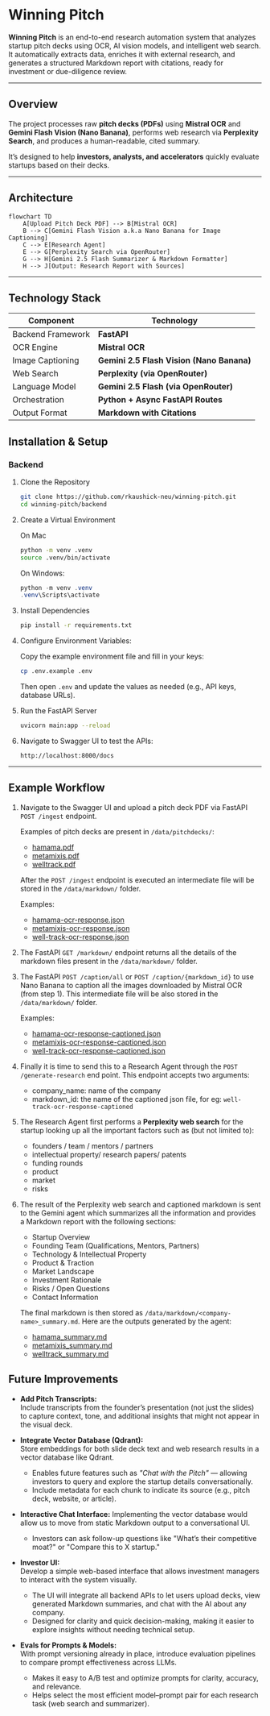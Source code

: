 # Winning Pitch

**Winning Pitch** is an end-to-end research automation system that analyzes startup pitch decks using OCR, AI vision models, and intelligent web search. It automatically extracts data, enriches it with external research, and generates a structured Markdown report with citations, ready for investment or due-diligence review.

---

## Overview  

The project processes raw **pitch decks (PDFs)** using **Mistral OCR** and **Gemini Flash Vision (Nano Banana)**, performs web research via **Perplexity Search**, and produces a human-readable, cited summary.

It’s designed to help **investors, analysts, and accelerators** quickly evaluate startups based on their decks.

---

## Architecture  

```mermaid
flowchart TD
    A[Upload Pitch Deck PDF] --> B[Mistral OCR]
    B --> C[Gemini Flash Vision a.k.a Nano Banana for Image Captioning]
    C --> E[Research Agent]
    E --> G[Perplexity Search via OpenRouter]
    G --> H[Gemini 2.5 Flash Summarizer & Markdown Formatter]
    H --> J[Output: Research Report with Sources]
```

---

## Technology Stack
|Component         | Technology                                |
|------------------|-------------------------------------------|
|Backend Framework | **FastAPI**                               |
|OCR Engine        | **Mistral OCR**                           |
|Image Captioning  | **Gemini 2.5 Flash Vision (Nano Banana)** |
|Web Search        | **Perplexity (via OpenRouter)**           |
|Language Model    | **Gemini 2.5 Flash (via OpenRouter)**     |
|Orchestration     | **Python + Async FastAPI Routes**         |
|Output Format     | **Markdown with Citations**               |


## Installation & Setup

### Backend

1. Clone the Repository
    ```bash
    git clone https://github.com/rkaushick-neu/winning-pitch.git
    cd winning-pitch/backend
    ```
2. Create a Virtual Environment

    On Mac
    ```bash
    python -m venv .venv
    source .venv/bin/activate
    ```
    On Windows:
    ```powershell
    python -m venv .venv
    .venv\Scripts\activate
    ```
3. Install Dependencies
    ```bash
    pip install -r requirements.txt
    ```
4. Configure Environment Variables:

    Copy the example environment file and fill in your keys:
    ```bash
    cp .env.example .env
    ```
    Then open `.env` and update the values as needed (e.g., API keys, database URLs).
5. Run the FastAPI Server
   ```bash
   uvicorn main:app --reload 
   ```
6. Navigate to Swagger UI to test the APIs:
   ```
   http://localhost:8000/docs
   ```

---    

## Example Workflow

1.	Navigate to the Swagger UI and upload a pitch deck PDF via FastAPI `POST /ingest` endpoint.
    
    Examples of pitch decks are present in `/data/pitchdecks/`:
    - [hamama.pdf](./data/pitchdecks/hamama.pdf)
    - [metamixis.pdf](./data/pitchdecks/metamixis.pdf)
    - [welltrack.pdf](./data/pitchdecks/welltrack.pdf)

    After the `POST /ingest` endpoint is executed an intermediate file will be stored in the `/data/markdown/` folder.
    
    Examples:
    - [hamama-ocr-response.json](./data/markdown/hamama-ocr-response.json)
    - [metamixis-ocr-response.json](./data/markdown/metamixis-ocr-response.json)
    - [well-track-ocr-response.json](./data/markdown/well-track-ocr-response.json)

2.	The FastAPI `GET /markdown/` endpoint returns all the details of the markdown files present in the `/data/markdown/` folder.

3.  The FastAPI `POST /caption/all` or `POST /caption/{markdown_id}` to use Nano Banana to caption all the images downloaded by Mistral OCR (from step 1). This intermediate file will be also stored in the `/data/markdown/` folder.

    Examples:
    - [hamama-ocr-response-captioned.json](./data/markdown/hamama-ocr-response-captioned.json)
    - [metamixis-ocr-response-captioned.json](./data/markdown/metamixis-ocr-response-captioned.json)
    - [well-track-ocr-response-captioned.json](./data/markdown/well-track-ocr-response-captioned.json)

4.  Finally it is time to send this to a Research Agent through the `POST /generate-research` end point. 
    This endpoint accepts two arguments:
    - company_name: name of the company
    - markdown_id: the name of the captioned json file, for eg: `well-track-ocr-response-captioned`

4.	The Research Agent first performs a **Perplexity web search** for the startup looking up all the important factors such as (but not limited to):
    - founders / team / mentors / partners
    - intellectual property/ research papers/ patents
    - funding rounds
    - product
    - market
    - risks

5.	The result of the Perplexity web search and captioned markdown is sent to the Gemini agent which summarizes all the information and provides a Markdown report with the following sections:
    - Startup Overview
    - Founding Team (Qualifications, Mentors, Partners)
    - Technology & Intellectual Property
    - Product & Traction
    - Market Landscape
    - Investment Rationale
    - Risks / Open Questions
    - Contact Information

    The final markdown is then stored as `/data/markdown/<company-name>_summary.md`. Here are the outputs generated by the agent:
    - [hamama_summary.md](./data/markdown/hamama_summary.md)
    - [metamixis_summary.md](./data/markdown/metamixis_summary.md)
    - [welltrack_summary.md](./data/markdown/welltrack_summary.md)

## Future Improvements

- **Add Pitch Transcripts:**  
    Include transcripts from the founder’s presentation (not just the slides) to capture context, tone, and additional insights that might not appear in the visual deck.

- **Integrate Vector Database (Qdrant):**  
    Store embeddings for both slide deck text and web research results in a vector database like Qdrant.  
    - Enables future features such as *"Chat with the Pitch"* — allowing investors to query and explore the startup details conversationally.  
    - Include metadata for each chunk to indicate its source (e.g., pitch deck, website, or article).

- **Interactive Chat Interface:**
    Implementing the vector database would allow us to move from static Markdown output to a conversational UI.
    - Investors can ask follow-up questions like "What’s their competitive moat?" or "Compare this to X startup."

- **Investor UI:**  
  Develop a simple web-based interface that allows investment managers to interact with the system visually.  
  - The UI will integrate all backend APIs to let users upload decks, view generated Markdown summaries, and chat with the AI about any company.  
  - Designed for clarity and quick decision-making, making it easier to explore insights without needing technical setup.

- **Evals for Prompts & Models:**  
  With prompt versioning already in place, introduce evaluation pipelines to compare prompt effectiveness across LLMs.  
  - Makes it easy to A/B test and optimize prompts for clarity, accuracy, and relevance.  
  - Helps select the most efficient model–prompt pair for each research task (web search and summarizer).
